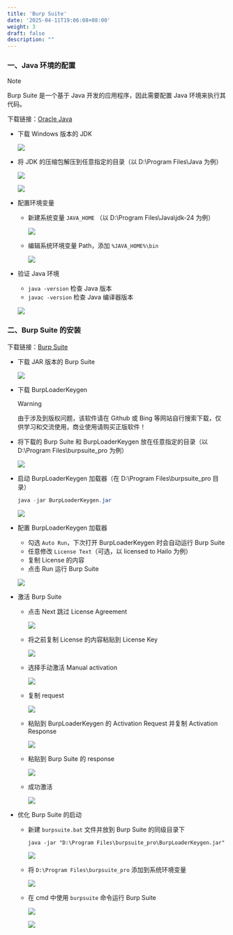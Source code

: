 ```yaml
---
title: 'Burp Suite'
date: '2025-04-11T19:06:08+08:00'
weight: 3
draft: false
description: ""
---
```


### 一、Java 环境的配置

> [!NOTE]
> Burp Suite 是一个基于 Java 开发的应用程序，因此需要配置 Java 环境来执行其代码。

下载链接：[Oracle Java](https://www.oracle.com/cn/java/technologies/downloads/)

- 下载 Windows 版本的 JDK
    
  ![](https://Puppy1599.github.io/picx-images-hosting/Typora/networkSecurity/image.9nzz4z8iki.webp)

- 将 JDK 的压缩包解压到任意指定的目录（以 D:\Program Files\Java 为例）

  ![](https://Puppy1599.github.io/picx-images-hosting/Typora/networkSecurity/QQ_1744372720740.4joafpmxa8.webp)

  ![](https://Puppy1599.github.io/picx-images-hosting/Typora/networkSecurity/QQ_1744372788610.3gol4tseha.webp)

- 配置环境变量

  - 新建系统变量 `JAVA_HOME` （以 D:\Program Files\Java\jdk-24 为例） 

    ![](https://Puppy1599.github.io/picx-images-hosting/Typora/networkSecurity/QQ_1744373044169.77dqq2mugh.webp)

  - 编辑系统环境变量 Path，添加 `%JAVA_HOME%\bin`

    ![](https://Puppy1599.github.io/picx-images-hosting/Typora/networkSecurity/QQ_1744373101150.45vagilgq.webp)

- 验证 Java 环境
  - `java -version` 检查 Java 版本
  - `javac -version` 检查 Java 编译器版本

  ![](https://Puppy1599.github.io/picx-images-hosting/Typora/networkSecurity/QQ_1744376999793.6m433u99tk.webp)

### 二、Burp Suite 的安装

下载链接：[Burp Suite](https://portswigger.net/burp/releases)

- 下载 JAR 版本的 Burp Suite

  ![](https://Puppy1599.github.io/picx-images-hosting/Typora/networkSecurity/QQ_1744378175830.51ec4dx3mn.webp)

- 下载 BurpLoaderKeygen

  > [!WARNING]
  > 由于涉及到版权问题，该软件请在 Github 或 Bing 等网站自行搜索下载，仅供学习和交流使用，商业使用请购买正版软件！

- 将下载的 Burp Suite 和 BurpLoaderKeygen 放在任意指定的目录（以 D:\Program Files\burpsuite_pro 为例）

  ![](https://Puppy1599.github.io/picx-images-hosting/Typora/networkSecurity/QQ_1744384976457.39ld9n27sq.webp)

- 启动 BurpLoaderKeygen 加载器（在 D:\Program Files\burpsuite_pro 目录）

  ```powershell
  java -jar BurpLoaderKeygen.jar
  ```

  ![](https://Puppy1599.github.io/picx-images-hosting/Typora/networkSecurity/QQ_1744472686180.5mnzs91e6k.webp)

- 配置 BurpLoaderKeygen 加载器
  - 勾选 `Auto Run`，下次打开 BurpLoaderKeygen 时会自动运行 Burp Suite
  - 任意修改 `License Text`（可选，以 licensed to Hailo 为例）
  - 复制 License 的内容
  - 点击 Run 运行 Burp Suite

  ![](https://Puppy1599.github.io/picx-images-hosting/Typora/networkSecurity/QQ_1744385165274.5xatjzv94r.webp)

- 激活 Burp Suite

  - 点击 Next 跳过 License Agreement

    ![](https://Puppy1599.github.io/picx-images-hosting/Typora/networkSecurity/QQ_1744382589175.b9365fhad.webp)

  - 将之前复制 License 的内容粘贴到 License Key

    ![](https://Puppy1599.github.io/picx-images-hosting/Typora/networkSecurity/QQ_1744385245782.5j4dt4my9p.webp)

  - 选择手动激活 Manual activation

    ![](https://Puppy1599.github.io/picx-images-hosting/Typora/networkSecurity/QQ_1744385266254.3k872shfy6.webp)

  - 复制 request

    ![](https://Puppy1599.github.io/picx-images-hosting/Typora/networkSecurity/QQ_1744385287177.8z6pl7wlbz.webp)

  - 粘贴到 BurpLoaderKeygen 的 Activation Request 并复制 Activation Response

    ![](https://Puppy1599.github.io/picx-images-hosting/Typora/networkSecurity/QQ_1744385313072.9gwr9sxyww.webp)

  - 粘贴到 Burp Suite 的 response

    ![](https://Puppy1599.github.io/picx-images-hosting/Typora/networkSecurity/QQ_1744389817132.102cq6qp1a.webp)

  - 成功激活

    ![](https://Puppy1599.github.io/picx-images-hosting/Typora/networkSecurity/QQ_1744385332124.8adg1792bl.webp)

- 优化 Burp Suite 的启动 

  - 新建 `burpsuite.bat` 文件并放到 Burp Suite 的同级目录下

    ```shell
    java -jar "D:\Program Files\burpsuite_pro\BurpLoaderKeygen.jar"
    ```
    
    ![](https://Puppy1599.github.io/picx-images-hosting/Typora/networkSecurity/QQ_1744386453453.2yyjghmzna.webp)

  - 将 `D:\Program Files\burpsuite_pro` 添加到系统环境变量

    ![](https://Puppy1599.github.io/picx-images-hosting/Typora/networkSecurity/QQ_1744386152557.1vyu5lr5rp.webp)

  - 在 cmd 中使用 `burpsuite` 命令运行 Burp Suite

    ![](https://Puppy1599.github.io/picx-images-hosting/Typora/networkSecurity/QQ_1744386519216.60ufhpobuf.webp)

    ![](https://Puppy1599.github.io/picx-images-hosting/Typora/networkSecurity/QQ_1744385371172.73u4slk5pw.webp)